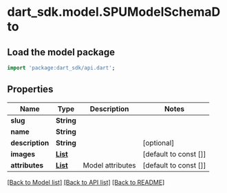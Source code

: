 # dart_sdk.model.SPUModelSchemaDto

## Load the model package
```dart
import 'package:dart_sdk/api.dart';
```

## Properties
Name | Type | Description | Notes
------------ | ------------- | ------------- | -------------
**slug** | **String** |  | 
**name** | **String** |  | 
**description** | **String** |  | [optional] 
**images** | [**List<ImageSchemaDto>**](ImageSchemaDto.md) |  | [default to const []]
**attributes** | [**List<AttributeInProductSchemaDto>**](AttributeInProductSchemaDto.md) | Model attributes | [default to const []]

[[Back to Model list]](../README.md#documentation-for-models) [[Back to API list]](../README.md#documentation-for-api-endpoints) [[Back to README]](../README.md)


